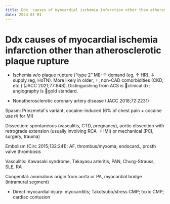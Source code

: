 ```yaml
---
title: Ddx  causes of myocardial ischemia infarction other than atherosclerotic plaque rupture
date: 2024-01-01
---
```


# Ddx causes of myocardial ischemia infarction other than atherosclerotic plaque rupture

- Ischemia w/o plaque rupture (“type 2” MI): ↑ demand (eg, ↑ HR), ↓ supply (eg, HoTN). More likely in older, ♀, non-CAD comorbidities (CKD, etc.) (JACC 2021;77:848). Distinguishing from ACS is 󰶻clinical dx; angiography is 󰶻gold standard.

- Nonatherosclerotic coronary artery disease (JACC 2018;72:2231)

Spasm: Prinzmetal's variant, cocaine-induced (6% of chest pain + cocaine use r/i for MI)

Dissection: spontaneous (vasculitis, CTD, pregnancy), aortic dissection with retrograde extension (usually involving RCA → IMI) or mechanical (PCI, surgery, trauma)

Embolism (Circ 2015;132:241): AF, thrombus/myxoma, endocard., prosth valve thrombosis

Vasculitis: Kawasaki syndrome, Takayasu arteritis, PAN, Churg-Strauss, SLE, RA

Congenital: anomalous origin from aorta or PA, myocardial bridge (intramural segment)

- Direct myocardial injury: myocarditis; Takotsubo/stress CMP; toxic CMP; cardiac contusion
